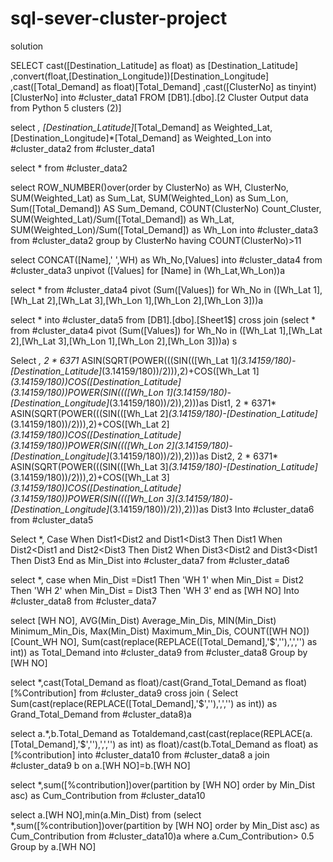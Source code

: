 # sql-sever-cluster-project

solution 





SELECT  cast([Destination_Latitude] as float) as [Destination_Latitude]
      ,convert(float,[Destination_Longitude])[Destination_Longitude]
      ,cast([Total_Demand] as float)[Total_Demand]
      ,cast([ClusterNo] as tinyint)[ClusterNo]
into #cluster_data1
  FROM [DB1].[dbo].[2 Cluster Output data from Python 5 clusters (2)]

  select *,
		[Destination_Latitude]*[Total_Demand] as Weighted_Lat,
		[Destination_Longitude]*[Total_Demand] as Weighted_Lon
 into #cluster_data2
  from #cluster_data1

  select * from #cluster_data2

  select ROW_NUMBER()over(order by ClusterNo) as WH,
         ClusterNo,
		 SUM(Weighted_Lat) as Sum_Lat,
		 SUM(Weighted_Lon) as Sum_Lon,
		 Sum([Total_Demand]) AS Sum_Demand,
		 COUNT(ClusterNo) Count_Cluster,
		 SUM(Weighted_Lat)/Sum([Total_Demand]) as Wh_Lat,
		 SUM(Weighted_Lon)/Sum([Total_Demand]) as Wh_Lon
  into #cluster_data3
  from #cluster_data2
  group by ClusterNo
  having COUNT(ClusterNo)>11

  select CONCAT([Name],' ',WH) as Wh_No,[Values]
  into #cluster_data4
  from #cluster_data3
  unpivot
  ([Values] for [Name] in (Wh_Lat,Wh_Lon))a

  select *
  from #cluster_data4
  pivot
  (Sum([Values]) for Wh_No in ([Wh_Lat 1],[Wh_Lat 2],[Wh_Lat 3],[Wh_Lon 1],[Wh_Lon 2],[Wh_Lon 3]))a


  select * 
  into #cluster_data5
  from [DB1].[dbo].[Sheet1$]
  cross join (select *
  from #cluster_data4
  pivot
  (Sum([Values]) for Wh_No in ([Wh_Lat 1],[Wh_Lat 2],[Wh_Lat 3],[Wh_Lon 1],[Wh_Lon 2],[Wh_Lon 3]))a) s


  Select *,
2 * 6371* ASIN(SQRT(POWER(((SIN(([Wh_Lat 1]*(3.14159/180)-[Destination_Latitude]*(3.14159/180))/2))),2)+COS([Wh_Lat 1]*(3.14159/180))*COS([Destination_Latitude]*(3.14159/180))*POWER(SIN((([Wh_Lon 1]*(3.14159/180)-[Destination_Longitude]*(3.14159/180))/2)),2)))as Dist1,
2 * 6371* ASIN(SQRT(POWER(((SIN(([Wh_Lat 2]*(3.14159/180)-[Destination_Latitude]*(3.14159/180))/2))),2)+COS([Wh_Lat 2]*(3.14159/180))*COS([Destination_Latitude]*(3.14159/180))*POWER(SIN((([Wh_Lon 2]*(3.14159/180)-[Destination_Longitude]*(3.14159/180))/2)),2)))as Dist2,
2 * 6371* ASIN(SQRT(POWER(((SIN(([Wh_Lat 3]*(3.14159/180)-[Destination_Latitude]*(3.14159/180))/2))),2)+COS([Wh_Lat 3]*(3.14159/180))*COS([Destination_Latitude]*(3.14159/180))*POWER(SIN((([Wh_Lon 3]*(3.14159/180)-[Destination_Longitude]*(3.14159/180))/2)),2)))as Dist3
Into #cluster_data6
from #cluster_data5


Select *,
  Case
  When Dist1<Dist2 and Dist1<Dist3 Then Dist1
  When Dist2<Dist1 and Dist2<Dist3 Then Dist2
  When Dist3<Dist2 and Dist3<Dist1 Then Dist3
  End as Min_Dist
into #cluster_data7
from #cluster_data6

select *,
case 
when Min_Dist =Dist1 Then 'WH 1'
when Min_Dist = Dist2 Then 'WH 2'
when Min_Dist = Dist3 Then 'WH 3'
end as [WH NO]
Into #cluster_data8
from #cluster_data7


select [WH NO],
		AVG(Min_Dist) Average_Min_Dis,
		MIN(Min_Dist) Minimum_Min_Dis,
		Max(Min_Dist) Maximum_Min_Dis,
		COUNT([WH NO]) [Count_WH NO],
		Sum(cast(replace(REPLACE([Total_Demand],'$',''),',','') as int)) as Total_Demand
into #cluster_data9
from #cluster_data8
Group by [WH NO]


select *,cast(Total_Demand as float)/cast(Grand_Total_Demand as float) [%Contribution]
from #cluster_data9
cross join (
Select Sum(cast(replace(REPLACE([Total_Demand],'$',''),',','') as int)) as Grand_Total_Demand
from #cluster_data8)a


select a.*,b.Total_Demand as Totaldemand,cast(cast(replace(REPLACE(a.[Total_Demand],'$',''),',','') as int) as float)/cast(b.Total_Demand as float) as [%contribution]
into #cluster_data10
from #cluster_data8 a
join #cluster_data9 b
on a.[WH NO]=b.[WH NO]

select *,sum([%contribution])over(partition by [WH NO] order by Min_Dist asc) as Cum_Contribution
from #cluster_data10

select  a.[WH NO],min(a.Min_Dist)
from (select *,sum([%contribution])over(partition by [WH NO] order by Min_Dist asc) as Cum_Contribution
from #cluster_data10)a
where a.Cum_Contribution> 0.5
Group by a.[WH NO]
 
